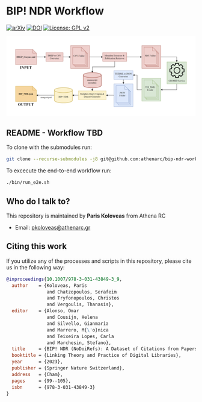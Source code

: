 # BIP! NDR Workflow

[![arXiv](https://img.shields.io/badge/arXiv-1234.56789-b31b1b.svg)](https://arxiv.org/abs/2307.12794) [![DOI](https://zenodo.org/badge/DOI/10.5281/zenodo.7962019.svg)](https://doi.org/10.5281/zenodo.7962019) [![License: GPL v2](https://img.shields.io/badge/License-GPL_v2-blue.svg)](https://www.gnu.org/licenses/old-licenses/gpl-2.0.en.html)

![Workflow](/img/dataset-creation-workflow.png)

## README - Workflow TBD

To clone with the submodules run:

```bash
git clone --recurse-submodules -j8 git@github.com:athenarc/bip-ndr-workflow.git
```

To excecute the end-to-end workflow run:

```bash
./bin/run_e2e.sh
```

## Who do I talk to?

This repository is maintained by **Paris Koloveas** from Athena RC

* Email: <pkoloveas@athenarc.gr>

## Citing this work

If you utilize any of the processes and scripts in this repository, please cite us in the following way:

```bibtex
@inproceedings{10.1007/978-3-031-43849-3_9,
  author    = {Koloveas, Paris
               and Chatzopoulos, Serafeim
               and Tryfonopoulos, Christos
               and Vergoulis, Thanasis},
  editor    = {Alonso, Omar
               and Cousijn, Helena
               and Silvello, Gianmaria
               and Marrero, M{\'o}nica
               and Teixeira Lopes, Carla
               and Marchesin, Stefano},
  title     = {BIP! NDR (NoDoiRefs): A Dataset of Citations from Papers Without DOIs in Computer Science Conferences and Workshops},
  booktitle = {Linking Theory and Practice of Digital Libraries},
  year      = {2023},
  publisher = {Springer Nature Switzerland},
  address   = {Cham},
  pages     = {99--105},
  isbn      = {978-3-031-43849-3}
}
```
